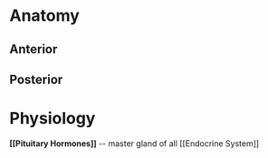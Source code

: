# Anatomy
## Anterior

## Posterior

# Physiology
**[[Pituitary Hormones]]** -- master gland of all [[Endocrine System]]

